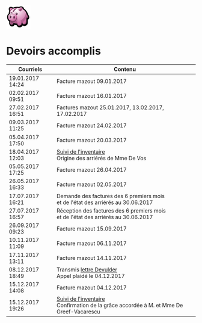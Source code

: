 <link rel="stylesheet" href="normal4.css">

![](icon_earn.png)

# Devoirs accomplis

| Courriels | Contenu |
| --- | --- |
| 19.01.2017 14:24 | Facture mazout 09.01.2017 |
| 02.02.2017 09:51 | Facture mazout 16.01.2017 |
| 27.02.2017 16:51 | Factures mazout 25.01.2017, 13.02.2017, 17.02.2017 |
| 09.03.2017 11:25 | Facture mazout 24.02.2017 |
| 05.04.2017 17:50 | Facture mazout 20.03.2017 |
| 18.04.2017 12:03 | [Suivi de l'inventaire](Inventaire.md)<br>Origine des arriérés de Mme De Vos |
| 05.05.2017 17:25 | Facture mazout 26.04.2017 |
| 26.05.2017 16:33 | Facture mazout 02.05.2017 |
| 17.07.2017 16:21 | Demande des factures des 6 premiers mois<br>et de l'état des arriérés au 30.06.2017 |
| 27.07.2017 16:57 | Réception des factures des 6 premiers mois<br>et de l'état des arriérés au 30.06.2017 |
| 26.09.2017 09:23 | Facture mazout 15.09.2017 |
| 10.11.2017 11:09 | Facture mazout 06.11.2017  |
| 17.11.2017 13:11 | Facture mazout 14.11.2017  |
| 08.12.2017 18:49 | Transmis [lettre Devulder](Devulder_20181205.pdf)<br>Appel plaidé le 04.12.2017  |
| 15.12.2017 14:08 | Facture mazout 04.12.2017  |
| 15.12.2017 19:26 | [Suivi de l'inventaire](Inventaire.md)<br>Confirmation de la grâce accordée à M. et Mme De Greef-Vacarescu |

